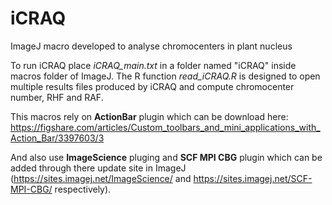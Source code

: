 # iCRAQ
ImageJ macro developed to analyse chromocenters in plant nucleus

To run iCRAQ place *iCRAQ_main.txt* in a folder named "iCRAQ" inside macros folder of ImageJ.
The R function *read_iCRAQ.R* is designed to open multiple results files produced by iCRAQ and compute chromocenter number, RHF and RAF.

This macros rely on **ActionBar** plugin which can be download here: https://figshare.com/articles/Custom_toolbars_and_mini_applications_with_Action_Bar/3397603/3

And also use **ImageScience** pluging and **SCF MPI CBG** plugin which can be added through there update site in ImageJ (https://sites.imagej.net/ImageScience/ and https://sites.imagej.net/SCF-MPI-CBG/ respectively).

